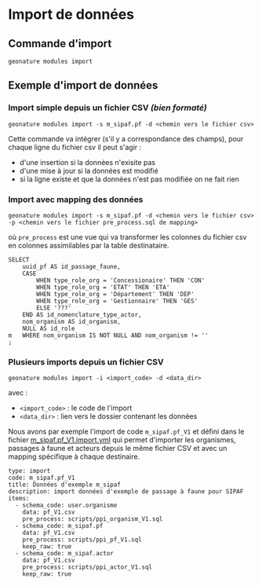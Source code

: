 # Import de données

## Commande d'import

```
geonature modules import
```

## Exemple d'import de données


### Import simple depuis un fichier CSV *(bien formaté)*

```
geonature modules import -s m_sipaf.pf -d <chemin vers le fichier csv>
```

Cette commande va intégrer (s'il y a correspondance des champs), pour chaque ligne du fichier csv il peut s'agir :
- d'une insertion si la données n'exisite pas
- d'une mise à jour si la données est modifié
- si la ligne existe et que la données n'est pas modifiée on ne fait rien

### Import avec mapping des données

```
geonature modules import -s m_sipaf.pf -d <chemin vers le fichier csv> -p <chemin vers le fichier pre_process.sql de mapping>
```

où `pre_process` est une vue qui va transformer les colonnes du fichier csv en colonnes assimilables par la table destinataire.

```
SELECT
	uuid_pf AS id_passage_faune,
	CASE
		WHEN type_role_org = 'Concessionaire' THEN 'CON'
		WHEN type_role_org = 'ETAT' THEN 'ETA'
		WHEN type_role_org = 'Département' THEN 'DEP'
		WHEN type_role_org = 'Gestionnaire' THEN 'GES'
		ELSE '???'
	END AS id_nomenclature_type_actor,
	nom_organism AS id_organism,
    NULL AS id_role
m	WHERE nom_organism IS NOT NULL AND nom_organism != ''
;
```


### Plusieurs imports depuis un fichier CSV

```
geonature modules import -i <import_code> -d <data_dir>
```

avec :

- `<import_code>` : le code de l'import
- `<data_dir>` : lien vers le dossier contenant les données

Nous avons par exemple l'import de code `m_sipaf.pf_V1` et défini dans le fichier [m_sipaf.pf_V1.import.yml](../config/modules/contrib/m_sipaf/imports/m_sipaf.pf_V1.import.yml) qui permet d'importer les organismes, passages à faune et acteurs depuis le même fichier CSV et avec un mapping spécifique à chaque destinaire.

```
type: import
code: m_sipaf.pf_V1
title: Données d'exemple m_sipaf
description: import données d'exemple de passage à faune pour SIPAF
items:
  - schema_code: user.organisme
    data: pf_V1.csv
    pre_process: scripts/ppi_organism_V1.sql
  - schema_code: m_sipaf.pf
    data: pf_V1.csv
    pre_process: scripts/ppi_pf_V1.sql
    keep_raw: true
  - schema_code: m_sipaf.actor
    data: pf_V1.csv
    pre_process: scripts/ppi_actor_V1.sql
    keep_raw: true
```
